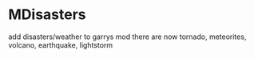 # MDisasters 
add disasters/weather to garrys mod there are now tornado, meteorites, volcano, earthquake, lightstorm
